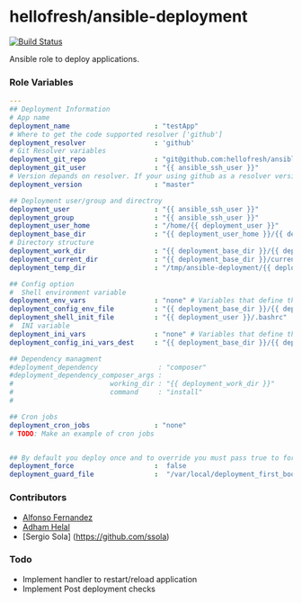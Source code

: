 # hellofresh/ansible-deployment
[![Build Status](https://travis-ci.org/hellofresh/ansible-deployment.svg?branch=master)](https://travis-ci.org/hellofresh/ansible-deployment)

Ansible role to deploy applications.

### Role Variables
```yaml
---
## Deployment Information
# App name
deployment_name                     : "testApp"
# Where to get the code supported resolver ['github']
deployment_resolver                 : 'github'
# Git Resolver variables
deployment_git_repo                 : "git@github.com:hellofresh/ansible-deployment.git"
deployment_git_user                 : "{{ ansible_ssh_user }}"
# Version depands on resolver. If your using github as a resolver version could be branch/tag/git 40 char hash
deployment_version                  : "master"

## Deployment user/group and directroy
deployment_user                     : "{{ ansible_ssh_user }}"
deployment_group                    : "{{ ansible_ssh_user }}"
deployment_user_home                : "/home/{{ deployment_user }}"
deployment_base_dir                 : "{{ deployment_user_home }}/{{ deployment_name }}"
# Directory structure 
deployment_work_dir                 : "{{ deployment_base_dir }}/{{ deployment_version }}"
deployment_current_dir              : "{{ deployment_base_dir }}/current"
deployment_temp_dir                 : "/tmp/ansible-deployment/{{ deployment_version }}" 

## Config option
#  Shell environment variable 
deployment_env_vars                 : "none" # Variables that define the config
deployment_config_env_file          : "{{ deployment_base_dir }}/{{ deployment_name }}_environment.sh"
deployment_shell_init_file          : "{{ deployment_user }}/.bashrc" 
#  INI variable 
deployment_ini_vars                 : "none" # Variables that define the config
deployment_config_ini_vars_dest     : "{{ deployment_base_dir }}/{{ deployment_name }}_config.ini"

## Dependency managment
#deployment_dependency               : "composer"
#deployment_dependency_composer_args : 
#                        working_dir : "{{ deployment_work_dir }}"
#                        command     : "install"
#

## Cron jobs 
deployment_cron_jobs                : "none"
# TODO: Make an example of cron jobs


## By default you deploy once and to override you must pass true to force deployment 
deployment_force                    :  false
deployment_guard_file               :  "/var/local/deployment_first_boot_file"

````

### Contributors
* [Alfonso Fernandez](https://github.com/alfonsodev)
* [Adham Helal](https://github.com/ahelal)
* [Sergio Sola] (https://github.com/ssola)

### Todo
- Implement handler to restart/reload application
- Implement Post deployment checks


